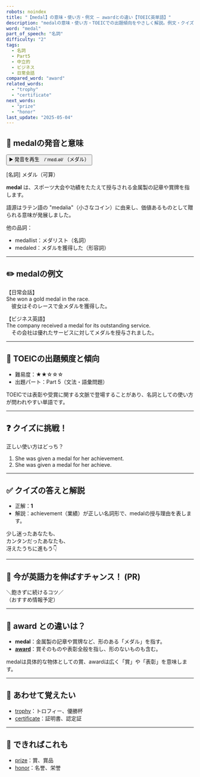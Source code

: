 ```yaml
---
robots: noindex
title: "【medal】の意味・使い方・例文 ― awardとの違い【TOEIC英単語】"
description: "medalの意味・使い方・TOEICでの出題傾向をやさしく解説。例文・クイズ付きでawardとの違いもわかりやすく学べます。"
word: "medal"
part_of_speech: "名詞"
difficulty: "2"
tags:
  - 名詞
  - Part5
  - 中立的
  - ビジネス
  - 日常会話
compared_word: "award"
related_words:
  - "trophy"
  - "certificate"
next_words:
  - "prize"
  - "honor"
last_update: "2025-05-04"
---
```


## 🔰 medalの発音と意味

<button class="play-audio" onclick="playTTS('medal')">
  <span class="play-audio-main">
    ▶️ 発音を再生　/ˈmɛd.əl/
  </span>
  <span class="play-audio-sub">
    （メダル）
  </span>
</button>

[名詞] メダル（可算）

**medal** は、スポーツ大会や功績をたたえて授与される金属製の記章や賞牌を指します。

語源はラテン語の "medalia"（小さなコイン）に由来し、価値あるものとして贈られる意味が発展しました。

他の品詞：  
- medallist：メダリスト（名詞）
- medaled：メダルを獲得した（形容詞）

---

## ✏️ medalの例文

【日常会話】  
She won a gold medal in the race.  
　彼女はそのレースで金メダルを獲得した。

【ビジネス英語】  
The company received a medal for its outstanding service.  
　その会社は優れたサービスに対してメダルを授与されました。

---

## 🎯 TOEICの出題頻度と傾向

- 難易度：★★☆☆☆
- 出題パート：Part 5（文法・語彙問題）

TOEICでは表彰や受賞に関する文脈で登場することがあり、名詞としての使い方が問われやすい単語です。

---

## ❓ クイズに挑戦！

正しい使い方はどっち？

1. She was given a medal for her achievement.  
2. She was given a medal for her achieve.

---

## ✅ クイズの答えと解説

- 正解：**1**
- 解説：achievement（業績）が正しい名詞形で、medalの授与理由を表します。

少し迷ったあなたも、  
カンタンだったあなたも、  
冴えたうちに進もう👇️

---

## 🚀 今が英語力を伸ばすチャンス！ (PR)

<div class="info-center">
＼飽きずに続けるコツ／<br>  
（おすすめ情報予定）
</div>

---

## 🤔  award との違いは？

- **medal**：金属製の記章や賞牌など、形のある「メダル」を指す。
- **[award](/award)**：賞そのものや表彰全般を指し、形のないものも含む。

medalは具体的な物体としての賞、awardは広く「賞」や「表彰」を意味します。

---

## 🧩 あわせて覚えたい

- [trophy](/trophy)：トロフィー、優勝杯
- [certificate](/certificate)：証明書、認定証

---

## 📖 できればこれも

- [prize](/prize)：賞、賞品
- [honor](/honor)：名誉、栄誉

<!-- cvid: aid48_bid27 -->
